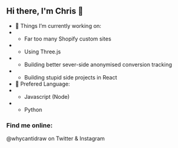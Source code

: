 ## Hi there, I'm Chris 👋

- 🔭 Things I’m currently working on:
- - Far too many Shopify custom sites
- - Using Three.js
- - Building better sever-side anonymised conversion tracking
- - Building stupid side projects in React
- 🌱 Prefered Language:
- - Javascript (Node)
- - Python

### Find me online:
@whycantidraw on Twitter & Instagram
